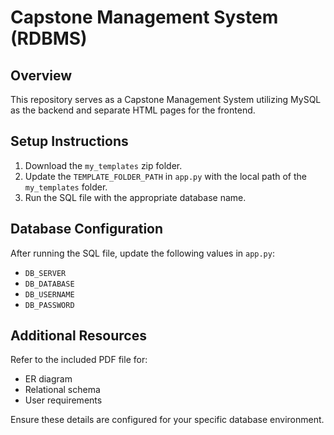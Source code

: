 # Capstone Management System (RDBMS)

## Overview

This repository serves as a Capstone Management System utilizing MySQL as the backend and separate HTML pages for the frontend.

## Setup Instructions

1. Download the `my_templates` zip folder.
2. Update the `TEMPLATE_FOLDER_PATH` in `app.py` with the local path of the `my_templates` folder.
3. Run the SQL file with the appropriate database name.

## Database Configuration

After running the SQL file, update the following values in `app.py`:

- `DB_SERVER`
- `DB_DATABASE`
- `DB_USERNAME`
- `DB_PASSWORD`

## Additional Resources

Refer to the included PDF file for:

- ER diagram
- Relational schema
- User requirements

Ensure these details are configured for your specific database environment.
